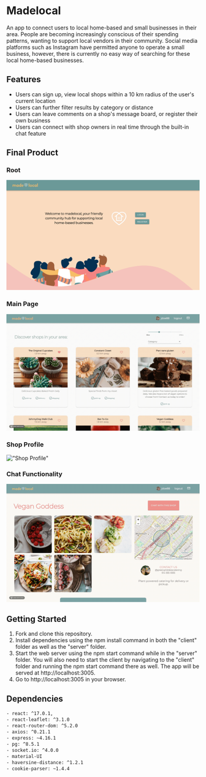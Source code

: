 # Madelocal

An app to connect users to local home-based and small businesses in their area.
People are becoming increasingly conscious of their spending patterns, wanting to support local vendors in their community. Social media platforms such as Instagram have permitted anyone to operate a small business, however, there is currently no easy way of searching for these local home-based businesses.

## Features

- Users can sign up, view local shops within a 10 km radius of the user's current location
- Users can further filter results by category or distance
- Users can leave comments on a shop's message board, or register their own business
- Users can connect with shop owners in real time through the built-in chat feature

## Final Product

### Root

!["Home"](https://github.com/sabiat/made-local/blob/main/docs/Root.png?raw=true)

### Main Page

!["Main Page"](https://github.com/sabiat/made-local/blob/main/client/public/gifs/homepage.gif?raw=true)

### Shop Profile

!["Shop Profile"](https://github.com/sabiat/made-local/blob/main/client/public/gifs/chat.gif?raw=true)

### Chat Functionality

!["Chat Functionality"](https://github.com/sabiat/made-local/blob/main/client/public/gifs/profile.gif?raw=true)

## Getting Started

1. Fork and clone this repository.
2. Install dependencies using the npm install command in both the "client" folder as well as the "server" folder.
3. Start the web server using the npm start command while in the "server" folder. You will also need to start the client by navigating to the "client" folder and running the npm start command there as well. The app will be served at http://localhost:3005.
4. Go to http://localhost:3005 in your browser.

## Dependencies

    - react: ^17.0.1,
    - react-leaflet: ^3.1.0
    - react-router-dom: ^5.2.0
    - axios: ^0.21.1
    - express: ~4.16.1
    - pg: ^8.5.1
    - socket.io: ^4.0.0
    - material-UI
    - haversine-distance: ^1.2.1
    - cookie-parser: ~1.4.4
